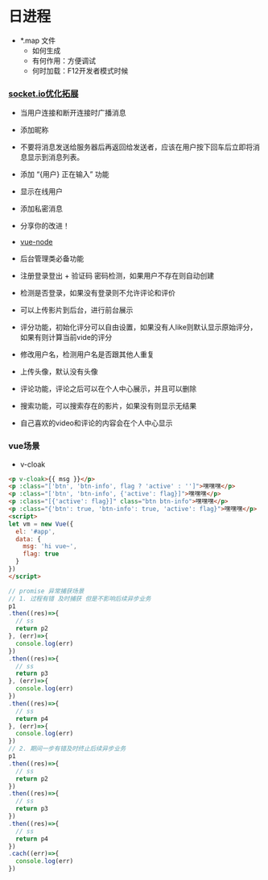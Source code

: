 # 日进程
- *.map 文件
  - 如何生成
  - 有何作用：方便调试
  - 何时加载：F12开发者模式时候  

### [socket.io优化拓展](https://www.w3cschool.cn/socket/socket-ulbj2eii.html)
- 当用户连接和断开连接时广播消息
- 添加昵称
- 不要将消息发送给服务器后再返回给发送者，应该在用户按下回车后立即将消息显示到消息列表。
- 添加 “{用户} 正在输入” 功能
- 显示在线用户
- 添加私密消息
- 分享你的改进！


- [vue-node](http://www.wclimb.site/2017/09/08/%E4%BD%BF%E7%94%A8-Vue2-js-Node-js-%E6%90%AD%E5%BB%BA%E4%B8%80%E4%B8%AA%E5%B0%8F%E5%9E%8B%E7%9A%84%E5%85%A8%E6%A0%88%E9%A1%B9%E7%9B%AE/)
- 后台管理类必备功能
- 注册登录登出 + 验证码 密码检测，如果用户不存在则自动创建
- 检测是否登录，如果没有登录则不允许评论和评价
- 可以上传影片到后台，进行前台展示
- 评分功能，初始化评分可以自由设置，如果没有人like则默认显示原始评分，如果有则计算当前vide的评分
- 修改用户名，检测用户名是否跟其他人重复
- 上传头像，默认没有头像
- 评论功能，评论之后可以在个人中心展示，并且可以删除
- 搜索功能，可以搜索存在的影片，如果没有则显示无结果
- 自己喜欢的video和评论的内容会在个人中心显示

### vue场景
- v-cloak
```html
<p v-cloak>{{ msg }}</p>
<p :class="['btn', 'btn-info', flag ? 'active' : '']">嘿嘿嘿</p>
<p :class="['btn', 'btn-info', {'active': flag}]">嘿嘿嘿</p>
<p :class="[{'active': flag}]" class="btn btn-info">嘿嘿嘿</p>
<p :class="{'btn': true, 'btn-info': true, 'active': flag}">嘿嘿嘿</p>
<script>
let vm = new Vue({
  el: '#app',
  data: {
    msg: 'hi vue~',
    flag: true
  }
})
</script>
```
```js
// promise 异常捕获场景
// 1. 过程有错 及时捕获 但是不影响后续异步业务
p1
.then((res)=>{
  // ss
  return p2
}, (err)=>{
  console.log(err)
})
.then((res)=>{
  // ss
  return p3
}, (err)=>{
  console.log(err)
})
.then((res)=>{
  // ss
  return p4
}, (err)=>{
  console.log(err)
})
// 2. 期间一步有错及时终止后续异步业务
p1
.then((res)=>{
  // ss
  return p2
})
.then((res)=>{
  // ss
  return p3
})
.then((res)=>{
  // ss
  return p4
})
.cach((err)=>{
  console.log(err)
})
```